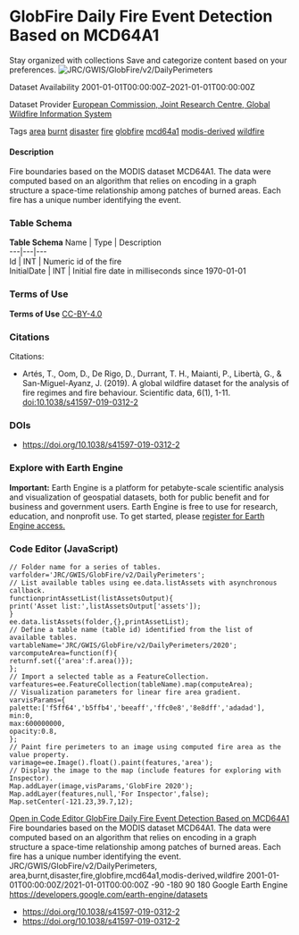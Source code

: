  
#  GlobFire Daily Fire Event Detection Based on MCD64A1 
Stay organized with collections  Save and categorize content based on your preferences. 
![JRC/GWIS/GlobFire/v2/DailyPerimeters](https://developers.google.com/earth-engine/datasets/images/JRC/JRC_GWIS_GlobFire_v2_DailyPerimeters_sample.png) 

Dataset Availability
    2001-01-01T00:00:00Z–2021-01-01T00:00:00Z 

Dataset Provider
     [ European Commission, Joint Research Centre, Global Wildfire Information System ](https://doi.org/10.1038/s41597-019-0312-2) 

Tags
     [area](https://developers.google.com/earth-engine/datasets/tags/area) [burnt](https://developers.google.com/earth-engine/datasets/tags/burnt) [disaster](https://developers.google.com/earth-engine/datasets/tags/disaster) [fire](https://developers.google.com/earth-engine/datasets/tags/fire) [globfire](https://developers.google.com/earth-engine/datasets/tags/globfire) [mcd64a1](https://developers.google.com/earth-engine/datasets/tags/mcd64a1) [modis-derived](https://developers.google.com/earth-engine/datasets/tags/modis-derived) [wildfire](https://developers.google.com/earth-engine/datasets/tags/wildfire)
#### Description
Fire boundaries based on the MODIS dataset MCD64A1. The data were computed based on an algorithm that relies on encoding in a graph structure a space-time relationship among patches of burned areas.
Each fire has a unique number identifying the event.
### Table Schema
**Table Schema**
Name | Type | Description  
---|---|---  
Id | INT | Numeric id of the fire  
InitialDate | INT | Initial fire date in milliseconds since 1970-01-01  
### Terms of Use
**Terms of Use**
[CC-BY-4.0](https://spdx.org/licenses/CC-BY-4.0.html)
### Citations
Citations:
  * Artés, T., Oom, D., De Rigo, D., Durrant, T. H., Maianti, P., Libertà, G., & San-Miguel-Ayanz, J. (2019). A global wildfire dataset for the analysis of fire regimes and fire behaviour. Scientific data, 6(1), 1-11. [doi:10.1038/s41597-019-0312-2](https://doi.org/10.1038/s41597-019-0312-2)


### DOIs
  * [ https://doi.org/10.1038/s41597-019-0312-2 ](https://doi.org/10.1038/s41597-019-0312-2)


### Explore with Earth Engine
**Important:** Earth Engine is a platform for petabyte-scale scientific analysis and visualization of geospatial datasets, both for public benefit and for business and government users. Earth Engine is free to use for research, education, and nonprofit use. To get started, please [register for Earth Engine access.](https://console.cloud.google.com/earth-engine)
### Code Editor (JavaScript)
```
// Folder name for a series of tables.
varfolder='JRC/GWIS/GlobFire/v2/DailyPerimeters';
// List available tables using ee.data.listAssets with asynchronous callback.
functionprintAssetList(listAssetsOutput){
print('Asset list:',listAssetsOutput['assets']);
}
ee.data.listAssets(folder,{},printAssetList);
// Define a table name (table id) identified from the list of available tables.
vartableName='JRC/GWIS/GlobFire/v2/DailyPerimeters/2020';
varcomputeArea=function(f){
returnf.set({'area':f.area()});
};
// Import a selected table as a FeatureCollection.
varfeatures=ee.FeatureCollection(tableName).map(computeArea);
// Visualization parameters for linear fire area gradient.
varvisParams={
palette:['f5ff64','b5ffb4','beeaff','ffc0e8','8e8dff','adadad'],
min:0,
max:600000000,
opacity:0.8,
};
// Paint fire perimeters to an image using computed fire area as the value property.
varimage=ee.Image().float().paint(features,'area');
// Display the image to the map (include features for exploring with Inspector).
Map.addLayer(image,visParams,'GlobFire 2020');
Map.addLayer(features,null,'For Inspector',false);
Map.setCenter(-121.23,39.7,12);
```
[ Open in Code Editor ](https://code.earthengine.google.com/?scriptPath=Examples:Datasets/JRC/JRC_GWIS_GlobFire_v2_DailyPerimeters)
[ GlobFire Daily Fire Event Detection Based on MCD64A1 ](https://developers.google.com/earth-engine/datasets/catalog/JRC_GWIS_GlobFire_v2_DailyPerimeters)
Fire boundaries based on the MODIS dataset MCD64A1. The data were computed based on an algorithm that relies on encoding in a graph structure a space-time relationship among patches of burned areas. Each fire has a unique number identifying the event.
JRC/GWIS/GlobFire/v2/DailyPerimeters, area,burnt,disaster,fire,globfire,mcd64a1,modis-derived,wildfire 
2001-01-01T00:00:00Z/2021-01-01T00:00:00Z
-90 -180 90 180 
Google Earth Engine
https://developers.google.com/earth-engine/datasets
  * [ https://doi.org/10.1038/s41597-019-0312-2 ](https://doi.org/https://doi.org/10.1038/s41597-019-0312-2)
  * [ https://doi.org/10.1038/s41597-019-0312-2 ](https://doi.org/https://developers.google.com/earth-engine/datasets/catalog/JRC_GWIS_GlobFire_v2_DailyPerimeters)


